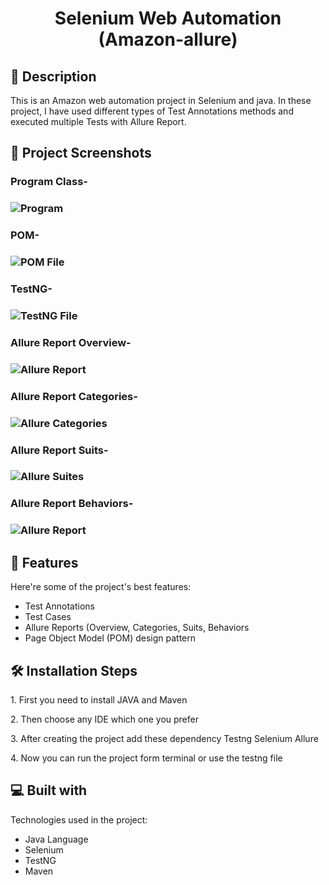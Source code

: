 <h1 id="title" align="center">Selenium Web Automation (Amazon-allure)</h1>

 <!--<p align="center"><img src="https://socialify.git.ci/shantokumarsaha123/Web-Automation-Selenium-java-amazon/image?forks=1&amp;issues=1&amp;language=1&amp;name=1&amp;owner=1&amp;pulls=1&amp;stargazers=1&amp;theme=Light" alt="project-image"></p> -->


<h2>📝 Description</h2> 
This is an Amazon web automation project in Selenium and java. In these project, I have used different types of Test Annotations methods and executed multiple Tests with Allure Report. </p>

<h2>📸 Project Screenshots</h2>



<h3> Program Class- <h3>

![Program](https://github.com/shantokumarsaha123/Selenium-Java-WebAutomation-Testing-Amazon/assets/122052172/8fa49c86-d3c4-434e-9ce9-8f99a1194433)



<h3> POM- <h3>

![POM File](https://github.com/shantokumarsaha123/Selenium-Java-WebAutomation-Testing-Amazon/assets/122052172/4287d5f8-e473-485d-bd38-f9dd63b72bd3)

<h3> TestNG- <h3>

 ![TestNG File](https://github.com/shantokumarsaha123/Selenium-Java-WebAutomation-Testing-Amazon/assets/122052172/7af8e30d-5ed9-4d9e-9f6e-a9b96dfad246)


<h3> Allure Report Overview- <h3>

![Allure Report](https://github.com/shantokumarsaha123/Selenium-Java-WebAutomation-Testing-Amazon/assets/122052172/6e4b4704-5554-49d0-855f-5174c89b645d)


<h3> Allure Report Categories- <h3>

![Allure Categories](https://github.com/shantokumarsaha123/Selenium-Java-WebAutomation-Testing-Amazon/assets/122052172/fba0849d-4072-439d-b939-38c5c942f554)


<h3> Allure Report Suits- <h3>

![Allure Suites](https://github.com/shantokumarsaha123/Selenium-Java-WebAutomation-Testing-Amazon/assets/122052172/0f50dd71-2568-4e71-a826-a026acff8a5b)


<h3> Allure Report Behaviors- <h3>

![Allure Report](https://github.com/shantokumarsaha123/Selenium-Java-WebAutomation-Testing-Amazon/assets/122052172/6e4b4704-5554-49d0-855f-5174c89b645d)



<h2>🚀 Features</h2>

Here're some of the project's best features:

*    Test Annotations
*    Test Cases
*    Allure Reports (Overview, Categories, Suits, Behaviors
*    Page Object Model (POM) design pattern

<h2>🛠️ Installation Steps</h2>

<p>1. First you need to install JAVA and Maven</p>

<p>2. Then choose any IDE which one you prefer</p>

<p>3. After creating the project add these dependency Testng Selenium Allure</p>

<p>4. Now you can run the project form terminal or use the testng file</p>

  
  
<h2>💻 Built with</h2>

Technologies used in the project:

*   Java Language
*   Selenium
*   TestNG
*   Maven
